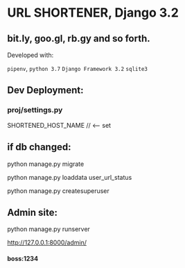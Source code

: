 # URL SHORTENER, Django 3.2
## bit.ly, goo.gl, rb.gy and so forth.

Developed with:

`pipenv`,
`python 3.7`
`Django Framework 3.2`
`sqlite3`

## Dev Deployment:

### proj/settings.py
SHORTENED_HOST_NAME // <-- set         

## if db changed:

python manage.py migrate    

python manage.py loaddata user_url_status

python manage.py createsuperuser

## Admin site:

python manage.py runserver

http://127.0.0.1:8000/admin/    
#### boss:1234



